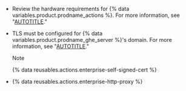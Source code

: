 * Review the hardware requirements for {% data variables.product.prodname_actions %}. For more information, see "[AUTOTITLE](/admin/github-actions/getting-started-with-github-actions-for-your-enterprise/getting-started-with-github-actions-for-github-enterprise-server#review-hardware-considerations)."
* TLS must be configured for {% data variables.product.prodname_ghe_server %}'s domain. For more information, see "[AUTOTITLE](/admin/configuration/configuring-network-settings/configuring-tls)."

  > [!NOTE]
  > {% data reusables.actions.enterprise-self-signed-cert %}

* {% data reusables.actions.enterprise-http-proxy %}
